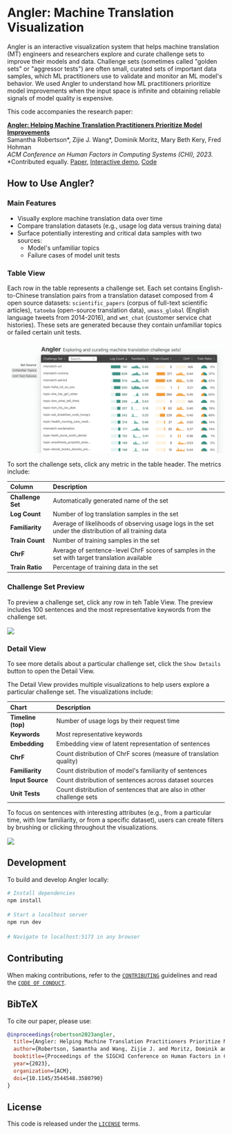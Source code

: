 # Angler: Machine Translation Visualization

Angler is an interactive visualization system that helps machine translation (MT) engineers and researchers explore and curate challenge sets to improve their models and data. Challenge sets (sometimes called "golden sets" or "aggressor tests") are often small, curated sets of important data samples, which ML practitioners use to validate and monitor an ML model's behavior. We used Angler to understand how ML practitioners prioritize model improvements when the input space is infinite and obtaining reliable signals of model quality is expensive.

This code accompanies the research paper:

**[Angler: Helping Machine Translation Practitioners Prioritize Model Improvements](https://machinelearning.apple.com/research/translate-vis)**  
Samantha Robertson*, Zijie J. Wang*, Dominik Moritz, Mary Beth Kery, Fred Hohman  
_ACM Conference on Human Factors in Computing Systems (CHI), 2023._  
\*Contributed equally.
[Paper][paper], [Interactive demo][demo], [Code][code]

## How to Use Angler?

### Main Features

- Visually explore machine translation data over time
- Compare translation datasets (e.g., usage log data versus training data)
- Surface potentially interesting and critical data samples with two sources:
  - Model's unfamiliar topics
  - Failure cases of model unit tests

### Table View

Each row in the table represents a challenge set. Each set contains English-to-Chinese translation pairs from a translation dataset composed from 4 open source datasets: `scientific_papers` (corpus of full-text scientific articles), `tatoeba` (open-source translation data), `umass_global` (English language tweets from 2014-2016), and `wmt_chat` (customer service chat histories). These sets are generated because they contain unfamiliar topics or failed certain unit tests.

![](./readme-imgs/tableview.png)

To sort the challenge sets, click any metric in the table header. The metrics include:

| Column            | Description                                                                                           |
| :---------------- | :---------------------------------------------------------------------------------------------------- |
| **Challenge Set** | Automatically generated name of the set                                                               |
| **Log Count**     | Number of log translation samples in the set                                                          |
| **Familiarity**   | Average of likelihoods of observing usage logs in the set under the distribution of all training data |
| **Train Count**   | Number of training samples in the set                                                                 |
| **ChrF**          | Average of sentence-level ChrF scores of samples in the set with target translation available         |
| **Train Ratio**   | Percentage of training data in the set                                                                |

### Challenge Set Preview

To preview a challenge set, click any row in teh Table View. The preview includes 100 sentences and the most representative keywords from the challenge set.

<img align="center" src="./readme-imgs/demo1.gif">

### Detail View

To see more details about a particular challenge set, click the `Show Details` button to open the Detail View.

The Detail View provides multiple visualizations to help users explore a particular challenge set. The visualizations include:

| Chart              | Description                                                           |
| :----------------- | :-------------------------------------------------------------------- |
| **Timeline (top)** | Number of usage logs by their request time                            |
| **Keywords**       | Most representative keywords                                          |
| **Embedding**      | Embedding view of latent representation of sentences                  |
| **ChrF**           | Count distribution of ChrF scores (measure of translation quality)    |
| **Familiarity**    | Count distribution of model's familiarity of sentences                |
| **Input Source**   | Count distribution of sentences across dataset sources                |
| **Unit Tests**     | Count distribution of sentences that are also in other challenge sets |

To focus on sentences with interesting attributes (e.g., from a particular time, with low familiarity, or from a specific dataset), users can create filters by brushing or clicking throughout the visualizations.

<img align="center" src="./readme-imgs/demo2.gif">

## Development

To build and develop Angler locally:

```bash
# Install dependencies
npm install

# Start a localhost server
npm run dev

# Navigate to localhost:5173 in any browser
```

## Contributing

When making contributions, refer to the [`CONTRIBUTING`](CONTRIBUTING.md) guidelines and read the [`CODE OF CONDUCT`](CODE_OF_CONDUCT.md).

## BibTeX

To cite our paper, please use:

```bibtex
@inproceedings{robertson2023angler,
  title={Angler: Helping Machine Translation Practitioners Prioritize Model Improvements},
  author={Robertson, Samantha and Wang, Zijie J. and Moritz, Dominik and Kery, Mary Beth and Hohman, Fred},
  booktitle={Proceedings of the SIGCHI Conference on Human Factors in Computing Systems},
  year={2023},
  organization={ACM},
  doi={10.1145/3544548.3580790}
}
```

## License

This code is released under the [`LICENSE`](LICENSE) terms.

[paper]: https://machinelearning.apple.com/research/helping-machine-translation
[demo]: https://apple.github.io/ml-translate-vis/
[video]: https://machinelearning.apple.com
[preview]: https://machinelearning.apple.com
[code]: https://github.com/apple/ml-translate-vis/
